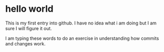 # hello world
This is my first entry into github. I have no idea what i am doing but I am sure I will figure it out.

I am typing these words to do an exercise in understanding how commits and changes work.
